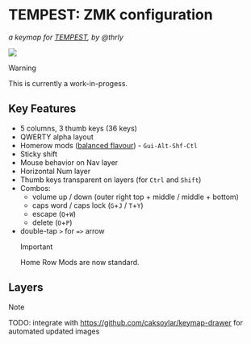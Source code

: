# TEMPEST: ZMK configuration

_a keymap for [TEMPEST](https://github.com/thrly/tempest), by @thrly_

![](https://github.com/thrly/tempest-zmk/actions/workflows/build.yml/badge.svg)

> [!WARNING]
> This is currently a work-in-progess.

## Key Features

- 5 columns, 3 thumb keys (36 keys)
- QWERTY alpha layout
- Homerow mods ([balanced flavour](https://zmk.dev/docs/keymaps/behaviors/hold-tap#option-3-balanced)) - `Gui-Alt-Shf-Ctl`
- Sticky shift
- Mouse behavior on Nav layer
- Horizontal Num layer
- Thumb keys transparent on layers (for `Ctrl` and `Shift`)
- Combos:
  - volume up / down (outer right top + middle / middle + bottom)
  - caps word / caps lock (`G`+`J` / `T`+`Y`)
  - escape (`Q`+`W`)
  - delete (`O`+`P`)
- double-tap `>` for `=>` arrow
  > [!IMPORTANT]
  > Home Row Mods are now standard.

## Layers

> [!NOTE]
> TODO: integrate with <https://github.com/caksoylar/keymap-drawer> for automated updated images
